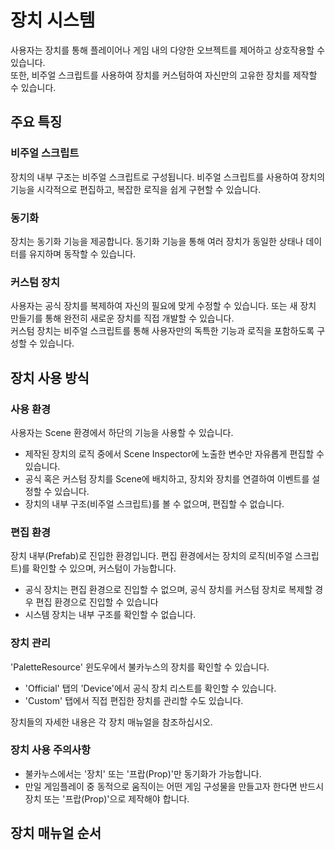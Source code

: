 # 장치 시스템

사용자는 장치를 통해 플레이어나 게임 내의 다양한 오브젝트를 제어하고 상호작용할 수 있습니다.  
또한, 비주얼 스크립트를 사용하여 장치를 커스텀하여 자신만의 고유한 장치를 제작할 수 있습니다.


## 주요 특징


### 비주얼 스크립트

장치의 내부 구조는 비주얼 스크립트로 구성됩니다. 비주얼 스크립트를 사용하여 장치의 기능을 시각적으로 편집하고, 복잡한 로직을 쉽게 구현할 수 있습니다.


### 동기화

장치는 동기화 기능을 제공합니다. 동기화 기능을 통해 여러 장치가 동일한 상태나 데이터를 유지하며 동작할 수 있습니다.


### 커스텀 장치

사용자는 공식 장치를 복제하여 자신의 필요에 맞게 수정할 수 있습니다. 또는 새 장치 만들기를 통해 완전히 새로운 장치를 직접 개발할 수 있습니다.  
커스텀 장치는 비주얼 스크립트를 통해 사용자만의 독특한 기능과 로직을 포함하도록 구성할 수 있습니다.


## 장치 사용 방식

### 사용 환경

사용자는 Scene 환경에서 하단의 기능을 사용할 수 있습니다.
- 제작된 장치의 로직 중에서 Scene Inspector에 노출한 변수만 자유롭게 편집할 수 있습니다. 
- 공식 혹은 커스텀 장치를 Scene에 배치하고, 장치와 장치를 연결하여 이벤트를 설정할 수 있습니다.
- 장치의 내부 구조(비주얼 스크립트)를 볼 수 없으며, 편집할 수 없습니다.


### 편집 환경

장치 내부(Prefab)로 진입한 환경입니다. 편집 환경에서는 장치의 로직(비주얼 스크립트)를 확인할 수 있으며, 커스텀이 가능합니다.
  - 공식 장치는 편집 환경으로 진입할 수 없으며, 공식 장치를 커스텀 장치로 복제할 경우 편집 환경으로 진입할 수 있습니다
  - 시스템 장치는 내부 구조를 확인할 수 없습니다.


### 장치 관리

'PaletteResource' 윈도우에서 불카누스의 장치를 확인할 수 있습니다.
- 'Official' 탭의 'Device'에서 공식 장치 리스트를 확인할 수 있습니다.  
- 'Custom' 탭에서 직접 편집한 장치를 관리할 수도 있습니다.  

장치들의 자세한 내용은 각 장치 매뉴얼을 참조하십시오.

### 장치 사용 주의사항

- 불카누스에서는 '장치' 또는 '프랍(Prop)'만 동기화가 가능합니다.
- 만일 게임플레이 중 동적으로 움직이는 어떤 게임 구성물을 만들고자 한다면 반드시 장치 또는 '프랍(Prop)'으로 제작해야 합니다.


## 장치 매뉴얼 순서 

<toc/>